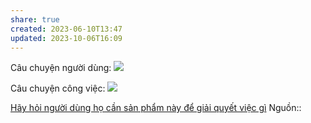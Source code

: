 ```yaml
---
share: true
created: 2023-06-10T13:47
updated: 2023-10-06T16:09
---
```

Câu chuyện người dùng:
![](https://miro.medium.com/v2/resize:fit:1400/format:webp/1*lwr2g0HvLOVr5IPVNoYxLg.png) 

Câu chuyện công việc:
![](https://miro.medium.com/v2/resize:fit:1400/format:webp/1*ua_egpJ6K1fCAQ_hY5UHAA.png) 

[Hãy hỏi người dùng họ cần sản phẩm này để giải quyết việc gì](../Ph%C3%A1t%20tri%E1%BB%83n%20s%E1%BA%A3n%20ph%E1%BA%A9m/Kh%E1%BA%A3o%20s%C3%A1t,%20ph%E1%BB%8Fng%20v%E1%BA%A5n%20ng%C6%B0%E1%BB%9Di%20d%C3%B9ng/H%C3%A3y%20h%E1%BB%8Fi%20ng%C6%B0%E1%BB%9Di%20d%C3%B9ng%20h%E1%BB%8D%20c%E1%BA%A7n%20s%E1%BA%A3n%20ph%E1%BA%A9m%20n%C3%A0y%20%C4%91%E1%BB%83%20gi%E1%BA%A3i%20quy%E1%BA%BFt%20vi%E1%BB%87c%20g%C3%AC.md) 
Nguồn::
